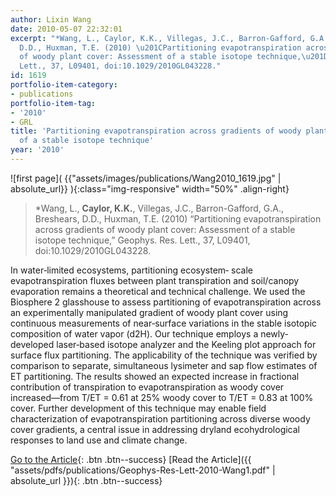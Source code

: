 ```yaml
---
author: Lixin Wang
date: 2010-05-07 22:32:01
excerpt: "*Wang, L., Caylor, K.K., Villegas, J.C., Barron-Gafford, G.A., Breshears,
  D.D., Huxman, T.E. (2010) \u201CPartitioning evapotranspiration across gradients
  of woody plant cover: Assessment of a stable isotope technique,\u201D Geophys. Res.
  Lett., 37, L09401, doi:10.1029/2010GL043228."
id: 1619
portfolio-item-category:
- publications
portfolio-item-tag:
- '2010'
- GRL
title: 'Partitioning evapotranspiration across gradients of woody plant cover: Assessment
  of a stable isotope technique'
year: '2010'
---
```


![first page]( {{"assets/images/publications/Wang2010_1619.jpg" | absolute_url}} ){:class="img-responsive" width="50%" .align-right}

> *Wang, L., **Caylor, K.K.**, Villegas, J.C., Barron-Gafford, G.A., Breshears, D.D., Huxman, T.E. (2010) “Partitioning evapotranspiration across gradients of woody plant cover: Assessment of a stable isotope technique,” Geophys. Res. Lett., 37, L09401, doi:10.1029/2010GL043228.


In water‐limited ecosystems, partitioning ecosystem‐ scale evapotranspiration fluxes between plant transpiration and soil/canopy evaporation remains a theoretical and technical challenge. We used the Biosphere 2 glasshouse to assess partitioning of evapotranspiration across an experimentally manipulated gradient of woody plant cover using continuous measurements of near‐surface variations in the stable isotopic composition of water vapor (d2H). Our technique employs a newly‐developed laser‐based isotope analyzer and the Keeling plot approach for surface flux partitioning. The applicability of the technique was verified by comparison to separate, simultaneous lysimeter and sap flow estimates of ET partitioning. The results showed an expected increase in fractional contribution of transpiration to evapotranspiration as woody cover increased—from T/ET = 0.61 at 25% woody cover to T/ET = 0.83 at 100% cover. Further development of this technique may enable field characterization of evapotranspiration partitioning across diverse woody cover gradients, a central issue in addressing dryland ecohydrological responses to land use and climate change.


[Go to the Article](http://dx.doi.org/10.1029/2010GL043228){: .btn .btn--success} [Read the Article]({{ "assets/pdfs/publications/Geophys-Res-Lett-2010-Wang1.pdf" | absolute_url }}){: .btn .btn--success}